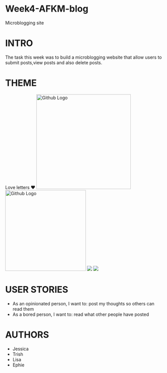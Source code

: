 # Week4-AFKM-blog
Microblogging site
# INTRO
The task this week was to build a microblogging website that allow users to submit posts,view posts and also delete posts. 
# THEME
Love letters :heart:
<img src='https://user-images.githubusercontent.com/60614102/89587346-5f30f180-d839-11ea-8103-4987d7fa8b6e.png' width='300' height='300' title='Github Logo'>
<img src="https://assets-cdn.github.com/images/modules/logos_page/GitHub-Mark.png" width="256" height="256" title="Github Logo">
![](https://user-images.githubusercontent.com/60614102/89587353-622be200-d839-11ea-899e-4c8575ae0088.png)
![](https://user-images.githubusercontent.com/60614102/89587364-65bf6900-d839-11ea-80e4-e311c2a0604f.png)

# USER STORIES
- As an opinionated person, I want to: post my thoughts so others can read them
- As a bored person, I want to: read what other people have posted

# AUTHORS
- Jessica 
- Trish 
- Lisa 
- Ephie 
